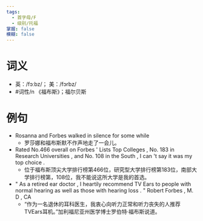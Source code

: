 ```yaml
---
tags:
  - 首字母/F
  - 级别/托福
掌握: false
模糊: false
---
```

# 词义
- 英：/fɔːbz/； 美：/fɔrbz/
- #词性/n  《福布斯》；福尔贝斯
# 例句
- Rosanna and Forbes walked in silence for some while
	- 罗莎娜和福布斯默不作声地走了一会儿。
- Rated No.466 overall on Forbes ' Lists Top Colleges , No. 183 in Research Universities , and No. 108 in the South , I can 't say it was my top choice .
	- 位于福布斯顶尖大学排行榜第466位，研究型大学排行榜第183位，南部大学排行榜第，108位，我不能说这所大学是我的首选。
- " As a retired ear doctor , I heartily recommend TV Ears to people with normal hearing as well as those with hearing loss . " Robert Forbes , M. D , CA
	- “作为一名退休的耳科医生，我衷心向听力正常和听力丧失的人推荐TVEars耳机。”加利福尼亚州医学博士罗伯特·福布斯说道。
